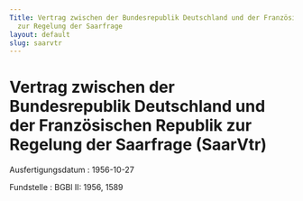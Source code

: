 ```yaml
---
Title: Vertrag zwischen der Bundesrepublik Deutschland und der Französischen Republik
  zur Regelung der Saarfrage
layout: default
slug: saarvtr
---
```


# Vertrag zwischen der Bundesrepublik Deutschland und der Französischen Republik zur Regelung der Saarfrage (SaarVtr)

Ausfertigungsdatum
:   1956-10-27

Fundstelle
:   BGBl II: 1956, 1589

